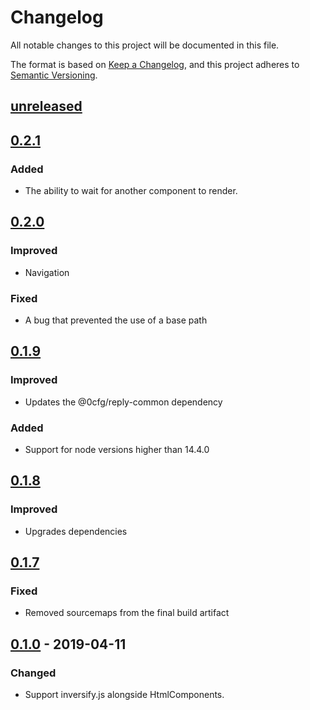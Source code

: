 # Changelog

All notable changes to this project will be documented in this file.

The format is based on [Keep a Changelog](https://keepachangelog.com/en/1.0.0/),
and this project adheres to [Semantic Versioning](https://semver.org/spec/v2.0.0.html).

## [unreleased]

## [0.2.1]

### Added

- The ability to wait for another component to render.

## [0.2.0]

### Improved
- Navigation

### Fixed
- A bug that prevented the use of a base path


## [0.1.9]

### Improved

- Updates the @0cfg/reply-common dependency

### Added

- Support for node versions higher than 14.4.0

## [0.1.8]

### Improved

- Upgrades dependencies

## [0.1.7]

### Fixed

- Removed sourcemaps from the final build artifact

## [0.1.0] - 2019-04-11

### Changed

- Support inversify.js alongside HtmlComponents.

[unreleased]: https://github.com/0cfg/0cfg-ui/compare/v0.2.1..HEAD
[0.2.1]: https://github.com/0cfg/0cfg-ui/releases/tag/v0.2.1
[0.2.0]: https://github.com/0cfg/0cfg-ui/releases/tag/v0.2.0
[0.1.9]: https://github.com/0cfg/0cfg-ui/releases/tag/v0.1.9
[0.1.8]: https://github.com/0cfg/0cfg-ui/releases/tag/v0.1.8
[0.1.7]: https://github.com/0cfg/0cfg-ui/releases/tag/v0.1.7
[0.1.0]: https://github.com/0cfg/0cfg-ui/releases/tag/v0.1.0
